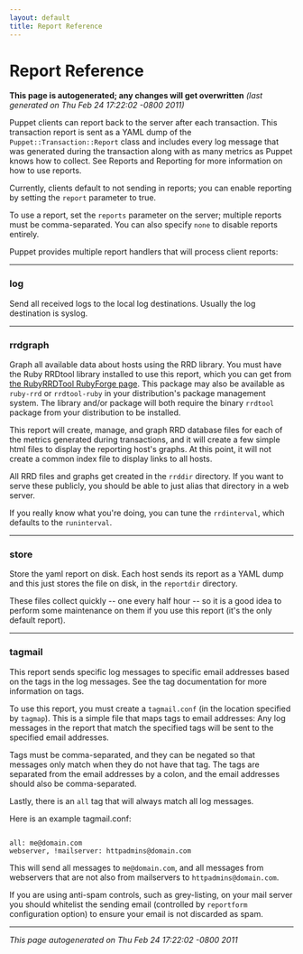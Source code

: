 ```yaml
---
layout: default
title: Report Reference
---
```



Report Reference
=====


<p><strong>This page is autogenerated; any changes will get overwritten</strong> <em>(last generated on Thu Feb 24 17:22:02 -0800 2011)</em></p>

<p>Puppet clients can report back to the server after each transaction.  This
transaction report is sent as a YAML dump of the
<code>Puppet::Transaction::Report</code> class and includes every log message that was
generated during the transaction along with as many metrics as Puppet knows how
to collect.  See Reports and Reporting
for more information on how to use reports.</p>
<p>Currently, clients default to not sending in reports; you can enable reporting
by setting the <code>report</code> parameter to true.</p>
<p>To use a report, set the <code>reports</code> parameter on the server; multiple
reports must be comma-separated.  You can also specify <code>none</code> to disable
reports entirely.</p>
<p>Puppet provides multiple report handlers that will process client reports:</p>

----------------### log

<p>Send all received logs to the local log destinations.  Usually
the log destination is syslog.</p>


----------------### rrdgraph

<p>Graph all available data about hosts using the RRD library.  You
must have the Ruby RRDtool library installed to use this report, which
you can get from <a href="http://rubyforge.org/projects/rubyrrdtool/">the RubyRRDTool RubyForge page</a>.  This package may also
be available as <code>ruby-rrd</code> or <code>rrdtool-ruby</code> in your distribution's package
management system.  The library and/or package will both require the binary
<code>rrdtool</code> package from your distribution to be installed.</p>
<p>This report will create, manage, and graph RRD database files for each
of the metrics generated during transactions, and it will create a
few simple html files to display the reporting host's graphs.  At this
point, it will not create a common index file to display links to
all hosts.</p>
<p>All RRD files and graphs get created in the <code>rrddir</code> directory.  If
you want to serve these publicly, you should be able to just alias that
directory in a web server.</p>
<p>If you really know what you're doing, you can tune the <code>rrdinterval</code>,
which defaults to the <code>runinterval</code>.</p>


----------------### store

<p>Store the yaml report on disk.  Each host sends its report as a YAML dump
and this just stores the file on disk, in the <code>reportdir</code> directory.</p>
<p>These files collect quickly -- one every half hour -- so it is a good idea
to perform some maintenance on them if you use this report (it's the only
default report).</p>


----------------### tagmail

<p>This report sends specific log messages to specific email addresses
based on the tags in the log messages.  See the
tag documentation for more information
on tags.</p>
<p>To use this report, you must create a <code>tagmail.conf</code> (in the location
specified by <code>tagmap</code>).  This is a simple file that maps tags to
email addresses:  Any log messages in the report that match the specified
tags will be sent to the specified email addresses.</p>
<p>Tags must be comma-separated, and they can be negated so that messages
only match when they do not have that tag.  The tags are separated from
the email addresses by a colon, and the email addresses should also
be comma-separated.</p>
<p>Lastly, there is an <code>all</code> tag that will always match all log messages.</p>
<p>Here is an example tagmail.conf:</p>
<pre><code>
all: me&#64;domain.com
webserver, !mailserver: httpadmins&#64;domain.com
</code></pre>
<p>This will send all messages to <code>me&#64;domain.com</code>, and all messages from
webservers that are not also from mailservers to <code>httpadmins&#64;domain.com</code>.</p>
<p>If you are using anti-spam controls, such as grey-listing, on your mail
server you should whitelist the sending email (controlled by <code>reportform</code>
configuration option) to ensure your email is not discarded as spam.</p>
<hr />
<p><em>This page autogenerated on Thu Feb 24 17:22:02 -0800 2011</em></p>





